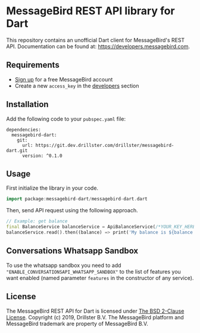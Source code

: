 # MessageBird REST API library for Dart
This repository contains an unofficial Dart client for MessageBird's REST API. Documentation can be found at: https://developers.messagebird.com.

## Requirements
- [Sign up](https://www.messagebird.com/en/signup) for a free MessageBird account
- Create a new `access_key` in the [developers](https://www.messagebird.com/app/en/settings/developers/access) section

## Installation
Add the following code to your `pubspec.yaml` file:

```
dependencies:
  messagebird-dart:
    git:
      url: https://git.dev.drillster.com/drillster/messagebird-dart.git
      version: ^0.1.0
```

## Usage
First initialize the library in your code.
```dart
import package:messagebird-dart/messagebird-dart.dart
```

Then, send API request using the following approach.
```dart
// Example: get balance
final BalanceService balanceService = ApiBalanceService(/*YOUR_KEY_HERE*/);
balanceService.read().then((balance) => print('My balance is ${balance.amount}'));
```

## Conversations Whatsapp Sandbox
To use the whatsapp sandbox you need to add `"ENABLE_CONVERSATIONSAPI_WHATSAPP_SANDBOX"` to the list of features you want enabled (named parameter `features` in the constructor of any service).

## License
The MessageBird REST API for Dart is licensed under [The BSD 2-Clause License](http://opensource.org/licenses/BSD-2-Clause). Copyright (c) 2019, Drillster B.V. 
The MessageBird platform and MessageBird trademark are property of MessageBird B.V.